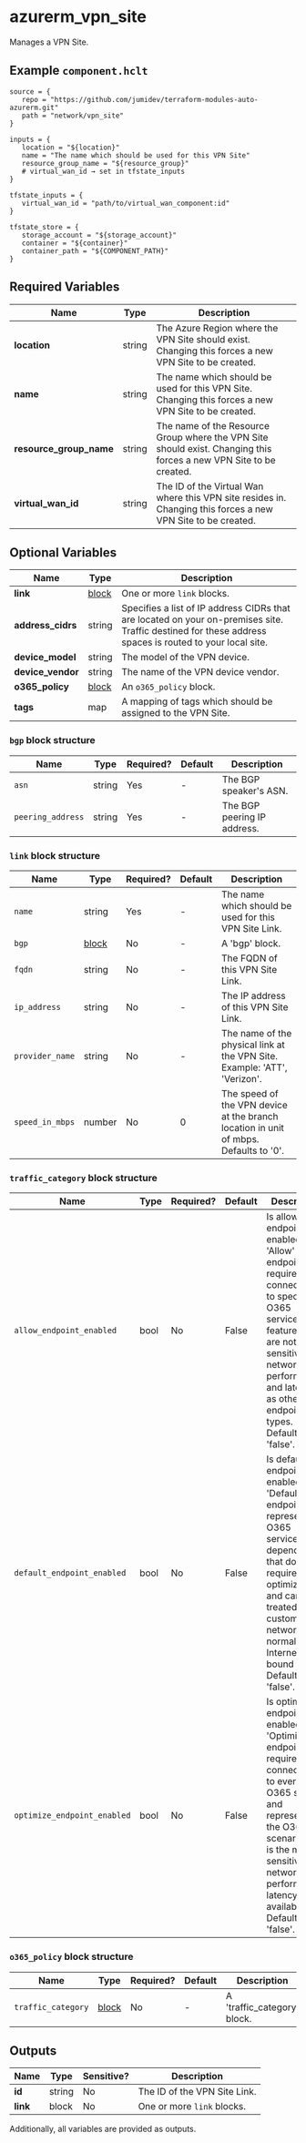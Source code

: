 # azurerm_vpn_site

Manages a VPN Site.

## Example `component.hclt`

```hcl
source = {
   repo = "https://github.com/jumidev/terraform-modules-auto-azurerm.git"   
   path = "network/vpn_site"   
}

inputs = {
   location = "${location}"   
   name = "The name which should be used for this VPN Site"   
   resource_group_name = "${resource_group}"   
   # virtual_wan_id → set in tfstate_inputs
}

tfstate_inputs = {
   virtual_wan_id = "path/to/virtual_wan_component:id"   
}

tfstate_store = {
   storage_account = "${storage_account}"   
   container = "${container}"   
   container_path = "${COMPONENT_PATH}"   
}

```

## Required Variables

| Name | Type |  Description |
| ---- | --------- |  ----------- |
| **location** | string |  The Azure Region where the VPN Site should exist. Changing this forces a new VPN Site to be created. | 
| **name** | string |  The name which should be used for this VPN Site. Changing this forces a new VPN Site to be created. | 
| **resource_group_name** | string |  The name of the Resource Group where the VPN Site should exist. Changing this forces a new VPN Site to be created. | 
| **virtual_wan_id** | string |  The ID of the Virtual Wan where this VPN site resides in. Changing this forces a new VPN Site to be created. | 

## Optional Variables

| Name | Type |  Description |
| ---- | --------- |  ----------- |
| **link** | [block](#link-block-structure) |  One or more `link` blocks. | 
| **address_cidrs** | string |  Specifies a list of IP address CIDRs that are located on your on-premises site. Traffic destined for these address spaces is routed to your local site. | 
| **device_model** | string |  The model of the VPN device. | 
| **device_vendor** | string |  The name of the VPN device vendor. | 
| **o365_policy** | [block](#o365_policy-block-structure) |  An `o365_policy` block. | 
| **tags** | map |  A mapping of tags which should be assigned to the VPN Site. | 

### `bgp` block structure

| Name | Type | Required? | Default | Description |
| ---- | ---- | --------- | ------- | ----------- |
| `asn` | string | Yes | - | The BGP speaker's ASN. |
| `peering_address` | string | Yes | - | The BGP peering IP address. |

### `link` block structure

| Name | Type | Required? | Default | Description |
| ---- | ---- | --------- | ------- | ----------- |
| `name` | string | Yes | - | The name which should be used for this VPN Site Link. |
| `bgp` | [block](#bgp-block-structure) | No | - | A 'bgp' block. |
| `fqdn` | string | No | - | The FQDN of this VPN Site Link. |
| `ip_address` | string | No | - | The IP address of this VPN Site Link. |
| `provider_name` | string | No | - | The name of the physical link at the VPN Site. Example: 'ATT', 'Verizon'. |
| `speed_in_mbps` | number | No | 0 | The speed of the VPN device at the branch location in unit of mbps. Defaults to '0'. |

### `traffic_category` block structure

| Name | Type | Required? | Default | Description |
| ---- | ---- | --------- | ------- | ----------- |
| `allow_endpoint_enabled` | bool | No | False | Is allow endpoint enabled? The 'Allow' endpoint is required for connectivity to specific O365 services and features, but are not as sensitive to network performance and latency as other endpoint types. Defaults to 'false'. |
| `default_endpoint_enabled` | bool | No | False | Is default endpoint enabled? The 'Default' endpoint represents O365 services and dependencies that do not require any optimization, and can be treated by customer networks as normal Internet bound traffic. Defaults to 'false'. |
| `optimize_endpoint_enabled` | bool | No | False | Is optimize endpoint enabled? The 'Optimize' endpoint is required for connectivity to every O365 service and represents the O365 scenario that is the most sensitive to network performance, latency, and availability. Defaults to 'false'. |

### `o365_policy` block structure

| Name | Type | Required? | Default | Description |
| ---- | ---- | --------- | ------- | ----------- |
| `traffic_category` | [block](#traffic_category-block-structure) | No | - | A 'traffic_category' block. |



## Outputs

| Name | Type | Sensitive? | Description |
| ---- | ---- | --------- | --------- |
| **id** | string | No  | The ID of the VPN Site Link. | 
| **link** | block | No  | One or more `link` blocks. | 

Additionally, all variables are provided as outputs.
